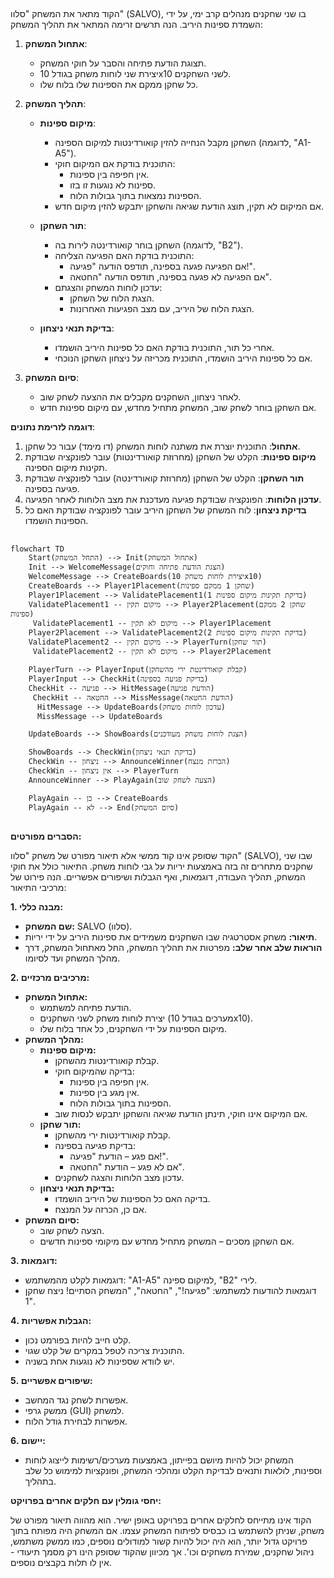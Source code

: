 ## <algorithm>
הקוד מתאר את המשחק "סלוו" (SALVO), בו שני שחקנים מנהלים קרב ימי, על ידי השמדת ספינות היריב. הנה תרשים זרימה המתאר את תהליך המשחק:

1. **אתחול המשחק**:
    - תצוגת הודעת פתיחה והסבר על חוקי המשחק.
    - יצירת שני לוחות משחק בגודל 10x10 לשני השחקנים.
    - כל שחקן ממקם את הספינות שלו בלוח שלו.

2. **תהליך המשחק**:
    - **מיקום ספינות**:
        - השחקן מקבל הנחייה להזין קואורדינטות למיקום הספינה (לדוגמה, "A1-A5").
        - התוכנית בודקת אם המיקום חוקי:
           - אין חפיפה בין ספינות.
           - ספינות לא נוגעות זו בזו.
           - הספינות נמצאות בתוך גבולות הלוח.
        - אם המיקום לא תקין, תוצג הודעת שגיאה והשחקן יתבקש להזין מיקום חדש.

    - **תור השחקן**:
       - השחקן בוחר קואורדינטה לירות בה (לדוגמה, "B2").
       - התוכנית בודקת האם הפגיעה הצליחה:
          - אם הפגיעה פגעה בספינה, תודפס הודעה "פגיעה!".
          - אם הפגיעה לא פגעה בספינה, תודפס הודעה "החטאה".
       - עדכון לוחות המשחק והצגתם:
            - הצגת הלוח של השחקן.
            - הצגת הלוח של היריב, עם מצב הפגיעות האחרונות.

    - **בדיקת תנאי ניצחון**:
        - אחרי כל תור, התוכנית בודקת האם כל ספינות היריב הושמדו.
        - אם כל ספינות היריב הושמדו, התוכנית מכריזה על ניצחון השחקן הנוכחי.

3. **סיום המשחק**:
    -  לאחר ניצחון, השחקנים מקבלים את ההצעה לשחק שוב.
    - אם השחקן בוחר לשחק שוב, המשחק מתחיל מחדש, עם מיקום ספינות חדש.

**דוגמה לזרימת נתונים**:

1.  **אתחול**: התוכנית יוצרת את משתנה לוחות המשחק (דו מימד) עבור כל שחקן.
2.  **מיקום ספינות**: הקלט של השחקן (מחרוזת קואורדינטות) עובר לפונקציה שבודקת תקינות מיקום הספינה.
3.  **תור השחקן**: הקלט של השחקן (מחרוזת קואורדינטה) עובר לפונקציה שבודקת פגיעה בספינה.
4.  **עדכון הלוחות**: הפונקציה שבודקת פגיעה מעדכנת את מצב הלוחות לאחר הפגיעה.
5.  **בדיקת ניצחון**: לוח המשחק של השחקן היריב עובר לפונקציה שבודקת האם כל הספינות הושמדו.

## <mermaid>
```mermaid
flowchart TD
    Start(התחל המשחק) --> Init(אתחול המשחק)
    Init --> WelcomeMessage(הצגת הודעת פתיחה וחוקים)
    WelcomeMessage --> CreateBoards(יצירת לוחות משחק 10x10)
    CreateBoards --> Player1Placement(שחקן 1 ממקם ספינות)
    Player1Placement --> ValidatePlacement1(בדיקת תקינות מיקום ספינות 1)
    ValidatePlacement1 -- מיקום תקין --> Player2Placement(שחקן 2 ממקם ספינות)
     ValidatePlacement1 -- מיקום לא תקין --> Player1Placement
    Player2Placement --> ValidatePlacement2(בדיקת תקינות מיקום ספינות 2)
    ValidatePlacement2 -- מיקום תקין --> PlayerTurn(תור שחקן)
     ValidatePlacement2 -- מיקום לא תקין --> Player2Placement

    PlayerTurn --> PlayerInput(קבלת קואורדינטת ירי מהשחקן)
    PlayerInput --> CheckHit(בדיקת פגיעה בספינה)
    CheckHit -- פגיעה --> HitMessage(הודעת פגיעה)
     CheckHit -- החטאה --> MissMessage(הודעת החטאה)
      HitMessage --> UpdateBoards(עדכון לוחות משחק)
      MissMessage --> UpdateBoards

    UpdateBoards --> ShowBoards(הצגת לוחות משחק מעודכנים)

    ShowBoards --> CheckWin(בדיקת תנאי ניצחון)
    CheckWin -- ניצחון --> AnnounceWinner(הכרזת מנצח)
    CheckWin -- אין ניצחון --> PlayerTurn
    AnnounceWinner --> PlayAgain(הצעה לשחק שוב)

    PlayAgain -- כן --> CreateBoards
    PlayAgain -- לא --> End(סיום המשחק)
```

## <explanation>

**הסברים מפורטים:**

הקוד שסופק אינו קוד ממשי אלא תיאור מפורט של משחק "סלוו" (SALVO), שבו שני שחקנים מתחרים זה בזה באמצעות יריות על גבי לוחות משחק. התיאור כולל את חוקי המשחק, תהליך העבודה, דוגמאות, ואף הגבלות ושיפורים אפשריים. הנה פירוט של מרכיבי התיאור:

**1. מבנה כללי:**

*   **שם המשחק:** SALVO (סלוו).
*   **תיאור:** משחק אסטרטגיה שבו השחקנים משמידים את ספינות היריב על ידי יריות.
*   **הוראות שלב אחר שלב:** מפרטות את תהליך המשחק, החל מאתחול המשחק, דרך מהלך המשחק ועד לסיומו.

**2. מרכיבים מרכזיים:**

*   **אתחול המשחק:**
    *   הודעת פתיחה למשתמש.
    *   יצירת לוחות משחק לשני השחקנים (מערכים בגודל 10x10).
    *   מיקום הספינות על ידי השחקנים, כל אחד בלוח שלו.
*   **מהלך המשחק:**
    *   **מיקום ספינות:**
        *   קבלת קואורדינטות מהשחקן.
        *   בדיקה שהמיקום חוקי:
            *   אין חפיפה בין ספינות.
            *   אין מגע בין ספינות.
            *   הספינות בתוך גבולות הלוח.
        *   אם המיקום אינו חוקי, תינתן הודעת שגיאה והשחקן יתבקש לנסות שוב.
    *   **תור שחקן:**
        *   קבלת קואורדינטות ירי מהשחקן.
        *   בדיקת פגיעה בספינה:
            *   אם פגע – הודעת "פגיעה!".
            *   אם לא פגע – הודעת "החטאה".
        *   עדכון מצב הלוחות והצגה לשחקנים.
    *   **בדיקת תנאי ניצחון:**
        *   בדיקה האם כל הספינות של היריב הושמדו.
        *   אם כן, הכרזה על המנצח.
*   **סיום המשחק:**
    *   הצעה לשחק שוב.
    *   אם השחקן מסכים – המשחק מתחיל מחדש עם מיקומי ספינות חדשים.

**3. דוגמאות:**

*   דוגמאות לקלט מהמשתמש: "A1-A5" למיקום ספינה, "B2" לירי.
*   דוגמאות להודעות למשתמש: "פגיעה!", "החטאה", "המשחק הסתיים! ניצח שחקן 1".

**4. הגבלות אפשריות:**

*   קלט חייב להיות בפורמט נכון.
*   התוכנית צריכה לטפל במקרים של קלט שגוי.
*   יש לוודא שספינות לא נוגעות אחת בשניה.

**5. שיפורים אפשריים:**

*   אפשרות לשחק נגד המחשב.
*   ממשק גרפי (GUI) למשחק.
*   אפשרות לבחירת גודל הלוח.

**6. יישום:**

*   המשחק יכול להיות מיושם בפייתון, באמצעות מערכים/רשימות לייצוג לוחות וספינות, לולאות ותנאים לבדיקת הקלט ומהלכי המשחק, ופונקציות למימוש כל שלב בתהליך.

**יחסי גומלין עם חלקים אחרים בפרויקט:**

הקוד אינו מתייחס לחלקים אחרים בפרויקט באופן ישיר. הוא מהווה תיאור מפורט של משחק, שניתן להשתמש בו כבסיס לפיתוח המשחק עצמו. אם המשחק היה מפותח בתוך פרויקט גדול יותר, הוא היה יכול להיות קשור למודולים נוספים, כמו ממשק משתמש, ניהול שחקנים, שמירת משחקים וכו'. אך מכיוון שהקוד שסופק הינו רק מסמך תיעודי - אין לו תלות בקבצים נוספים.
